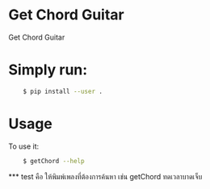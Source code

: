 # Get Chord Guitar

Get Chord Guitar


# Simply run:
```sh
    $ pip install --user .
```

# Usage

To use it:
```sh  
    $ getChord --help
```
   *** test  คือ ให้พิมพ์เพลงที่ต้องการค้นหา เช่น  getChord ทดเวลาบาดเจ็บ


